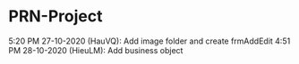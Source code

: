 # PRN-Project
5:20 PM 27-10-2020 (HauVQ): Add image folder and create frmAddEdit
4:51 PM 28-10-2020 (HieuLM): Add business object
